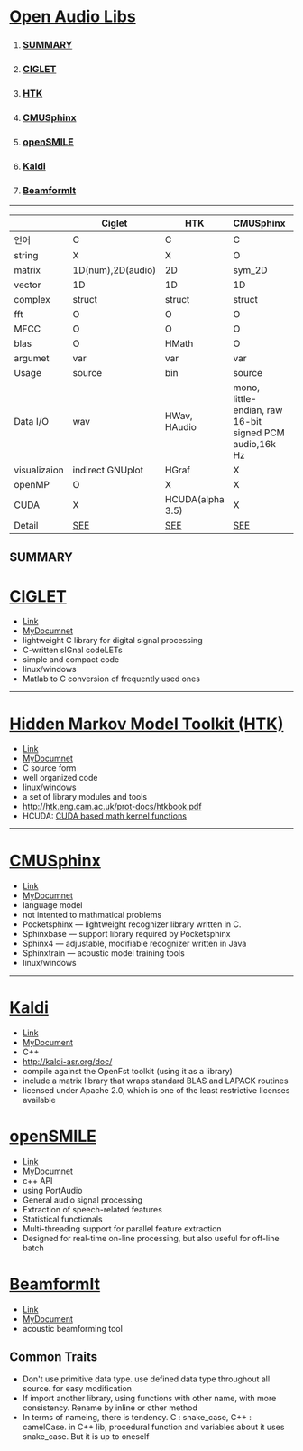 

# <a name ="TOP">[Open Audio Libs](../README.md)</a>

1. ### [SUMMARY](#summary)  
2. ### [CIGLET](#CIGLET)
3. ### [HTK](#HTK)
4. ### [CMUSphinx](#CMUSphinx)
5. ### [openSMILE](#openSMILE)
6. ### [Kaldi](#Kaldi)
7. ### [BeamformIt](#BeamformIt)
---  

&nbsp;|Ciglet|HTK|CMUSphinx|openSMILE|Kaldi | BeamformIt
---|---|---|---|---|---|---
 언어|C |C |C |C++ | C++   |  
 string| X| X | O|    | X    | 
 matrix| 1D(num),2D(audio) |2D | sym_2D|   |1D    | 
 vector| 1D | 1D| 1D |   | 1D   | 
 complex|struct |struct | struct |   | 2_Vars(\_re,\_im)    |  
 fft| O | O| O | O|  O    | 
 MFCC| O |O | O| O | O   | 
 blas| O | HMath | O|   | external   | 
 argumet| var | var | var | cofig   | var   | 
 Usage | source   | bin  |  source   |  bin | bin   |   | 
 Data I/O|wav | HWav, HAudio |mono, little-endian, raw 16-bit signed PCM audio,16k Hz|     |IOstream : bin or txt / wav   | 
 visualizaion| indirect GNUplot|HGraf| X|  | X   | 
 openMP| O | X | X |   | X   | 
 CUDA| X | HCUDA(alpha 3.5) | X |   | CUDA matrix   | 
 Detail |[SEE](./CIGLET.md) | [SEE](./HTK.md)|[SEE](./CMUSphinx.md)| [SEE](./openSMILE.md)| [SEE](./Kaldi.md)   |  [SEE](./Beamformit.md)

 
## SUMMARY<a name = "summary"></a>  
 
# [CIGLET](#TOP)<a name="CIGLET"></a>
+ [Link](https://github.com/Sleepwalking/ciglet)
+ [MyDocumnet](./CIGLET.md)
+ lightweight C library for digital signal processing
+ C-written sIGnal codeLETs
+ simple and compact code
+ linux/windows
+ Matlab  to C conversion of frequently used ones 

---

# [Hidden Markov Model Toolkit (HTK)](#TOP)<a name="HTK"></a>
+ [Link](http://htk.eng.cam.ac.uk/)
+ [MyDocumnet](./HTK.md)
+ C source form
+ well organized code
+ linux/windows
+ a set of library modules and tools  
+ http://htk.eng.cam.ac.uk/prot-docs/htkbook.pdf  
+ HCUDA: [CUDA based math kernel functions](http://htk.eng.cam.ac.uk/pdf/woodland_htk35_uea.pdf)

---

# [CMUSphinx](#TOP)<a name="CMUSphinx"></a>
+ [Link](https://cmusphinx.github.io/)
+ [MyDocumnet](./CMUSphinx.md)
+ language model
+ not intented to mathmatical problems
+ Pocketsphinx — lightweight recognizer library written in C.
+ Sphinxbase — support library required by Pocketsphinx
+ Sphinx4 — adjustable, modifiable recognizer written in Java
+ Sphinxtrain — acoustic model training tools
+ linux/windows

---


# [Kaldi](#TOP)<a name = "Kaldi"></a>
+ [Link](https://github.com/kaldi-asr/kaldi)
+ [MyDocument](./Kaldi.md)
+ C++
+ http://kaldi-asr.org/doc/
+ compile against the OpenFst toolkit (using it as a library)
+ include a matrix library that wraps standard BLAS and LAPACK routines
+ licensed under Apache 2.0, which is one of the least restrictive licenses available

# [openSMILE](#TOP)<a name="openSMILE"></a>
+ [Link](https://audeering.com/technology/opensmile/)
+ [MyDocumnet](./openSMILE.md)
+ c++ API
+ using PortAudio
+ General audio signal processing
+ Extraction of speech-related features
+ Statistical functionals
+ Multi-threading support for parallel feature extraction
+ Designed for real-time on-line processing, but also useful for off-line batch 

# [BeamformIt](https://github.com/xanguera/BeamformIt)<a name = "Beamformit"></a>
+ [Link](https://github.com/xanguera/BeamformIt)
+ [MyDocument](./BeamformIt.md)
+ acoustic beamforming tool

## Common Traits
+ Don't use primitive data type. use defined data type throughout all source. for easy modification
+ If import another library, using functions with other name, with more consistency. Rename by inline or other method
+ In terms of nameing, there is tendency. C : snake_case, C++ : camelCase. in C++ lib, procedural function and variables about it uses snake_case. But it is up to oneself  
